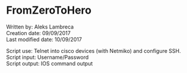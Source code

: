 # FromZeroToHero

Written by:           Aleks Lambreca  
Creation date:        09/09/2017  
Last modified date:   10/09/2017  

Script use:           Telnet into cisco devices (with Netmiko) and configure SSH.  
Script input:         Username/Password  
Script output:        IOS command output  
